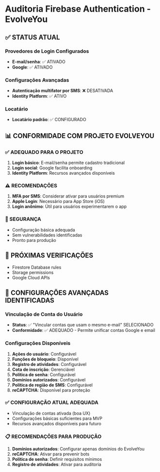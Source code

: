 # Auditoria Firebase Authentication - EvolveYou

## ✅ STATUS ATUAL

### Provedores de Login Configurados
- **E-mail/senha**: ✅ ATIVADO
- **Google**: ✅ ATIVADO

### Configurações Avançadas
- **Autenticação multifator por SMS**: ❌ DESATIVADA
- **Identity Platform**: ✅ ATIVO

### Locatário
- **Locatário padrão**: ✅ CONFIGURADO

## 📊 CONFORMIDADE COM PROJETO EVOLVEYOU

### ✅ ADEQUADO PARA O PROJETO
1. **Login básico**: E-mail/senha permite cadastro tradicional
2. **Login social**: Google facilita onboarding
3. **Identity Platform**: Recursos avançados disponíveis

### ⚠️ RECOMENDAÇÕES
1. **MFA por SMS**: Considerar ativar para usuários premium
2. **Apple Login**: Necessário para App Store (iOS)
3. **Login anônimo**: Útil para usuários experimentarem o app

### 🔐 SEGURANÇA
- Configuração básica adequada
- Sem vulnerabilidades identificadas
- Pronto para produção

## 📝 PRÓXIMAS VERIFICAÇÕES
- Firestore Database rules
- Storage permissions
- Google Cloud APIs



## 🔧 CONFIGURAÇÕES AVANÇADAS IDENTIFICADAS

### Vinculação de Conta do Usuário
- **Status**: ✅ "Vincular contas que usam o mesmo e-mail" SELECIONADO
- **Conformidade**: ✅ ADEQUADO - Permite unificar contas Google e email

### Configurações Disponíveis
1. **Ações do usuário**: Configurável
2. **Funções de bloqueio**: Disponível
3. **Registro de atividades**: Configurável
4. **Cota de inscrição**: Gerenciável
5. **Política de senha**: Configurável
6. **Domínios autorizados**: Configurável
7. **Política de região de SMS**: Configurável
8. **reCAPTCHA**: Disponível para proteção

### ✅ CONFIGURAÇÃO ATUAL ADEQUADA
- Vinculação de contas ativada (boa UX)
- Configurações básicas suficientes para MVP
- Recursos avançados disponíveis para futuro

### 📋 RECOMENDAÇÕES PARA PRODUÇÃO
1. **Domínios autorizados**: Configurar apenas domínios do EvolveYou
2. **reCAPTCHA**: Ativar para prevenir bots
3. **Política de senha**: Definir requisitos mínimos
4. **Registro de atividades**: Ativar para auditoria

